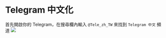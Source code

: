 # Telegram 中文化 
首先開啟你的 Telegram，在搜尋欄內輸入 `@Tele_zh_TW` 來找到 `Telegram 中文` 頻道
![](https://github.com/Telegram-Guide-Committee-TW/Guides/blob/master/image/%E6%90%9C%E5%B0%8B%20Telegram%20%E4%B8%AD%E6%96%87%20%E9%A0%BB%E9%81%93.png?raw=true)